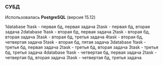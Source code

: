 ### СУБД
Использовалась **PostgreSQL** (версия 15.12) 


1database
  1task - первая бд, первая задача
  2task - первая бд, вторая задача
2database 
  1task - вторая бд, первая задача
  2task - вторая бд, вторая задача
  3task - вторая бд, третья задача
  4task - вторая бд, четвертая задача
  5task - вторая бд, пятая задача
3database
   1task - третья бд, первая задача
  2task - третья бд, вторая задача
  3task - третья бд, третья задача
4database
   1task - четвертая бд, первая задача
  2task - четвертая бд, вторая задача
  3task - четвертая бд, третья задача

